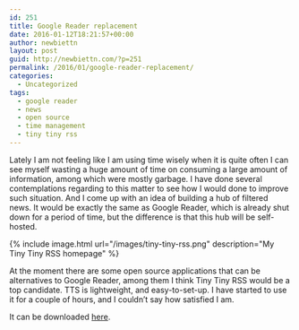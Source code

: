 ```yaml
---
id: 251
title: Google Reader replacement
date: 2016-01-12T18:21:57+00:00
author: newbiettn
layout: post
guid: http://newbiettn.com/?p=251
permalink: /2016/01/google-reader-replacement/
categories:
  - Uncategorized
tags:
  - google reader
  - news
  - open source
  - time management
  - tiny tiny rss
---
```

Lately I am not feeling like I am using time wisely when it is quite often I can see myself wasting a huge amount of time on consuming a large amount of information, among which were mostly garbage. I have done several contemplations regarding to this matter to see how I would done to improve such situation. And I come up with an idea of building a hub of filtered news. It would be exactly the same as Google Reader, which is already shut down for a period of time, but the difference is that this hub will be self-hosted.

{% include image.html url="/images/tiny-tiny-rss.png" description="My Tiny Tiny RSS homepage" %}

At the moment there are some open source applications that can be alternatives to Google Reader, among them I think Tiny Tiny RSS would be a top candidate. TTS is lightweight, and easy-to-set-up. I have started to use it for a couple of hours, and I couldn&#8217;t say how satisfied I am.

It can be downloaded <a href="https://tt-rss.org/gitlab/fox/tt-rss/wikis/home" target="_blank">here</a>.
